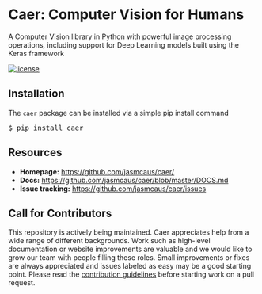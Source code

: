 # Caer: Computer Vision for Humans
A Computer Vision library in Python with powerful image processing operations, including support for Deep Learning models built using the Keras framework

[![license](https://img.shields.io/github/license/mashape/apistatus.svg?maxAge=2592000)](https://github.com/jasmcaus/caer/blob/master/LICENSE)

## Installation
The `caer` package can be installed via a simple pip install command 

<pre>$ pip install caer</pre>

## Resources

- **Homepage:** <https://github.com/jasmcaus/caer/>
- **Docs:** <https://github.com/jasmcaus/caer/blob/master/DOCS.md>
- **Issue tracking:** <https://github.com/jasmcaus/caer/issues>

## Call for Contributors

This repository is actively being maintained. Caer appreciates help from a wide range of different backgrounds. Work such as high-level documentation or website improvements are valuable and we would like to grow our team with people filling these roles. Small improvements or fixes are always appreciated and issues labeled as easy may be a good starting point.
Please read the [contribution guidelines](https://github.com/jasmcaus/caer/wiki/How-to-Contribute) before starting work on a pull request.